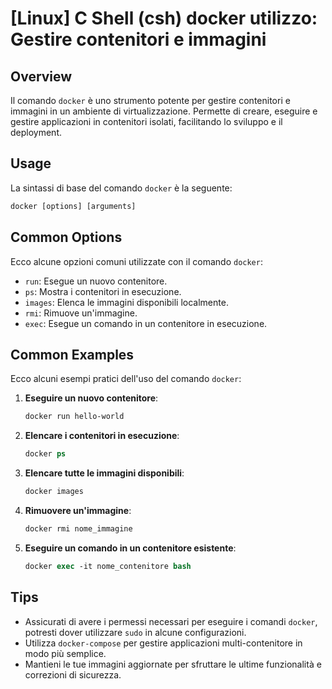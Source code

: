# [Linux] C Shell (csh) docker utilizzo: Gestire contenitori e immagini

## Overview
Il comando `docker` è uno strumento potente per gestire contenitori e immagini in un ambiente di virtualizzazione. Permette di creare, eseguire e gestire applicazioni in contenitori isolati, facilitando lo sviluppo e il deployment.

## Usage
La sintassi di base del comando `docker` è la seguente:

```csh
docker [options] [arguments]
```

## Common Options
Ecco alcune opzioni comuni utilizzate con il comando `docker`:

- `run`: Esegue un nuovo contenitore.
- `ps`: Mostra i contenitori in esecuzione.
- `images`: Elenca le immagini disponibili localmente.
- `rmi`: Rimuove un'immagine.
- `exec`: Esegue un comando in un contenitore in esecuzione.

## Common Examples
Ecco alcuni esempi pratici dell'uso del comando `docker`:

1. **Eseguire un nuovo contenitore**:
   ```csh
   docker run hello-world
   ```

2. **Elencare i contenitori in esecuzione**:
   ```csh
   docker ps
   ```

3. **Elencare tutte le immagini disponibili**:
   ```csh
   docker images
   ```

4. **Rimuovere un'immagine**:
   ```csh
   docker rmi nome_immagine
   ```

5. **Eseguire un comando in un contenitore esistente**:
   ```csh
   docker exec -it nome_contenitore bash
   ```

## Tips
- Assicurati di avere i permessi necessari per eseguire i comandi `docker`, potresti dover utilizzare `sudo` in alcune configurazioni.
- Utilizza `docker-compose` per gestire applicazioni multi-contenitore in modo più semplice.
- Mantieni le tue immagini aggiornate per sfruttare le ultime funzionalità e correzioni di sicurezza.